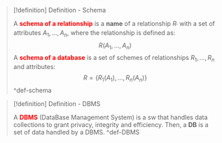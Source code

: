 
> [!definition] Definition - Schema
> 
> A <b style="color:red">schema of a relationship</b> is a **name** of a relationship $R_{\prime}$ with a set of attributes $A_{1}, ..., A_{n}$, where the relationship is defined as: $$ R(A_1, ..., A_n) $$
>A <b style="color:red">schema of a database</b> is a set of schemes of relationships $R_1, ..., R_n$ and attributes: $$ R = \{R_1(A_1), ..., R_n(A_n)\} $$
>^def-schema

> [!definition] Definition - DBMS
> 
> A <b style="color:red">DBMS</b> (DataBase Management System) is a sw that handles data collections to grant privacy, integrity and efficiency. Then, a **DB** is a set of data handled by a DBMS.
>^def-DBMS



